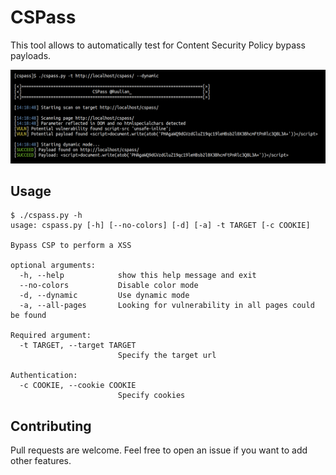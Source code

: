 # CSPass

This tool allows to automatically test for Content Security Policy bypass payloads.

![](./.github/example.png)

## Usage

```
$ ./cspass.py -h
usage: cspass.py [-h] [--no-colors] [-d] [-a] -t TARGET [-c COOKIE]

Bypass CSP to perform a XSS

optional arguments:
  -h, --help            show this help message and exit
  --no-colors           Disable color mode
  -d, --dynamic         Use dynamic mode
  -a, --all-pages       Looking for vulnerability in all pages could be found

Required argument:
  -t TARGET, --target TARGET
                        Specify the target url

Authentication:
  -c COOKIE, --cookie COOKIE
                        Specify cookies
```

## Contributing

Pull requests are welcome. Feel free to open an issue if you want to add other features.
